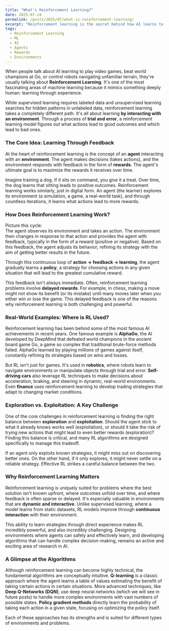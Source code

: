 ```yaml
---
title: "What's Reinforcement Learning?"
date: 2025-07-24
permalink: /posts/2025/07/what-is-reinforcement-learning/
excerpt: "Reinforcement learning is the secret behind how AI learns to play games, drive cars, and control robots, but how does it work? In this post, we'll break down the key ideas of agents, environments, rewards, and policies to show you how machines learn through trial and error. Ready to level up your AI knowledge? Let's dive in!"
tags:
  - Reinforcement Learning
  - ML
  - AI
  - Agents
  - Rewards
  - Environments
---
```


When people talk about AI learning to play video games, beat world champions at Go, or control robots navigating unfamiliar terrain, they're usually talking about **Reinforcement Learning**. It's one of the most fascinating areas of machine learning because it mimics something deeply human: learning through experience.

While supervised learning requires labeled data and unsupervised learning searches for hidden patterns in unlabeled data, reinforcement learning takes a completely different path. It's all about learning **by interacting with an environment**. Through a process of **trial and error**, a reinforcement learning model figures out what actions lead to good outcomes and which lead to bad ones.

### The Core Idea: Learning Through Feedback  
At the heart of reinforcement learning is the concept of an **agent** interacting with an **environment**. The agent makes decisions (takes actions), and the environment responds with feedback in the form of **rewards**. The agent's ultimate goal is to maximize the rewards it receives over time.

Imagine training a dog. If it sits on command, you give it a treat. Over time, the dog learns that sitting leads to positive outcomes. Reinforcement learning works similarly, just in digital form. An agent (the learner) explores its environment (a simulation, a game, a real-world task), and through countless iterations, it learns what actions lead to more rewards.

### How Does Reinforcement Learning Work?  
Picture this cycle:  
The agent observes its environment and takes an action. The environment then changes in response to that action and provides the agent with feedback, typically in the form of a reward (positive or negative). Based on this feedback, the agent adjusts its behavior, refining its strategy with the aim of getting better results in the future.

Through this continuous loop of **action → feedback → learning**, the agent gradually learns a **policy**, a strategy for choosing actions in any given situation that will lead to the greatest cumulative reward.

This feedback isn't always immediate. Often, reinforcement learning problems involve **delayed rewards**. For example, in chess, making a move might not show its benefit (or its mistake) until many moves later when you either win or lose the game. This delayed feedback is one of the reasons why reinforcement learning is both challenging and powerful.

### Real-World Examples: Where is RL Used?  
Reinforcement learning has been behind some of the most famous AI achievements in recent years. One famous example is **AlphaGo**, the AI developed by DeepMind that defeated world champions in the ancient board game Go, a game so complex that traditional brute-force methods failed. AlphaGo learned by playing millions of games against itself, constantly refining its strategies based on wins and losses.

But RL isn't just for games. It's used in **robotics**, where robots learn to navigate environments or manipulate objects through trial and error. **Self-driving cars** also leverage RL techniques to make decisions about acceleration, braking, and steering in dynamic, real-world environments. Even **finance** uses reinforcement learning to develop trading strategies that adapt to changing market conditions.

### Exploration vs. Exploitation: A Key Challenge  
One of the core challenges in reinforcement learning is finding the right balance between **exploration** and **exploitation**. Should the agent stick to what it already knows works well (exploitation), or should it take the risk of trying new actions that might lead to even better rewards (exploration)? Finding this balance is critical, and many RL algorithms are designed specifically to manage this tradeoff.

If an agent only exploits known strategies, it might miss out on discovering better ones. On the other hand, if it only explores, it might never settle on a reliable strategy. Effective RL strikes a careful balance between the two.

### Why Reinforcement Learning Matters  
Reinforcement learning is uniquely suited for problems where the best solution isn't known upfront, where outcomes unfold over time, and where feedback is often sparse or delayed. It's especially valuable in environments that are **dynamic and interactive**. Unlike supervised learning, where a model learns from static datasets, RL models improve through **continuous interaction** with their environment.

This ability to learn strategies through direct experience makes RL incredibly powerful, and also incredibly challenging. Designing environments where agents can safely and effectively learn, and developing algorithms that can handle complex decision-making, remains an active and exciting area of research in AI.

### A Glimpse at the Algorithms  
Although reinforcement learning can become highly technical, the fundamental algorithms are conceptually intuitive. **Q-learning** is a classic approach where the agent learns a table of values estimating the benefit of taking certain actions in certain situations. More advanced techniques, like **Deep Q-Networks (DQN)**, use deep neural networks (which we will see in future posts) to handle more complex environments with vast numbers of possible states. **Policy gradient methods** directly learn the probability of taking each action in a given state, focusing on optimizing the policy itself.

Each of these approaches has its strengths and is suited for different types of environments and problems.